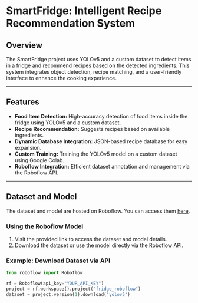 # SmartFridge: Intelligent Recipe Recommendation System

## Overview
The SmartFridge project uses YOLOv5 and a custom dataset to detect items in a fridge and recommend recipes based on the detected ingredients. This system integrates object detection, recipe matching, and a user-friendly interface to enhance the cooking experience.

---

## Features
- **Food Item Detection:** High-accuracy detection of food items inside the fridge using YOLOv5 and a custom dataset.
- **Recipe Recommendation:** Suggests recipes based on available ingredients.
- **Dynamic Database Integration:** JSON-based recipe database for easy expansion.
- **Custom Training:** Training the YOLOv5 model on a custom dataset using Google Colab.
- **Roboflow Integration:** Efficient dataset annotation and management via the Roboflow API.

---

## Dataset and Model
The dataset and model are hosted on Roboflow. You can access them [here](https://universe.roboflow.com/capstoneproject-yly17/fridge_roboflow/model/1).

### **Using the Roboflow Model**
1. Visit the provided link to access the dataset and model details.
2. Download the dataset or use the model directly via the Roboflow API.

### **Example: Download Dataset via API**
```python
from roboflow import Roboflow

rf = Roboflow(api_key="YOUR_API_KEY")
project = rf.workspace().project("fridge_roboflow")
dataset = project.version(1).download("yolov5")
